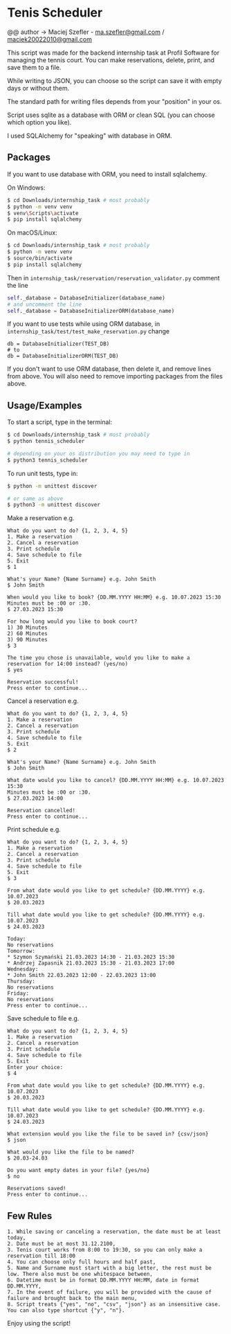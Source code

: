 
# Tenis Scheduler 

@@ author -> Maciej Szefler - ma.szefler@gmail.com / maciek20022010@gmail.com

This script was made for the backend internship task at Profil Software for managing the tennis court. You can make reservations, delete, print, and save them to a file.

While writing to JSON, you can choose so the script can save it with empty days or without them.

The standard path for writing files depends from your "position" in your os. 

Script uses sqlite as a database with ORM or clean SQL (you can choose which option you like).

I used SQLAlchemy for "speaking" with database in ORM.
## Packages
If you want to use database with ORM, you need to install sqlalchemy.

On Windows:

```bash
$ cd Downloads/internship_task # most probably
$ python -m venv venv
$ venv\Scripts\activate
$ pip install sqlalchemy

```

On macOS/Linux:

```bash
$ cd Downloads/internship_task # most probably
$ python -m venv venv
$ source/bin/activate
$ pip install sqlalchemy
```

Then in ```internship_task/reservation/reservation_validator.py```  comment the line 
```py
self._database = DatabaseInitializer(database_name)
# and uncomment the line
self._database = DatabaseInitializerORM(database_name)
```

If you want to use tests while using ORM database, in ```internship_task/test/test_make_reservation.py``` change
```
db = DatabaseInitializer(TEST_DB)
# to 
db = DatabaseInitializerORM(TEST_DB)
```

If you don't want to use ORM database, then delete it, and remove lines from above. You will also need to remove importing packages from the files above.

## Usage/Examples

To start a script, type in the terminal:

```bash
$ cd Downloads/internship_task # most probably
$ python tennis_scheduler

# depending on your os distribution you may need to type in
$ python3 tennis_scheduler 
```

To run unit tests, type in:

```bash
$ python -m unittest discover  

# or same as above
$ python3 -m unittest discover
```

Make a reservation e.g.

```
What do you want to do? {1, 2, 3, 4, 5}
1. Make a reservation
2. Cancel a reservation
3. Print schedule
4. Save schedule to file
5. Exit
$ 1

What's your Name? {Name Surname} e.g. John Smith
$ John Smith

When would you like to book? {DD.MM.YYYY HH:MM} e.g. 10.07.2023 15:30
Minutes must be :00 or :30.
$ 27.03.2023 15:30

For how long would you like to book court?
1) 30 Minutes
2) 60 Minutes
3) 90 Minutes
$ 3

The time you chose is unavailable, would you like to make a reservation for 14:00 instead? (yes/no)
$ yes

Reservation successful!
Press enter to continue...
```

Cancel a reservation e.g.

```
What do you want to do? {1, 2, 3, 4, 5}
1. Make a reservation
2. Cancel a reservation
3. Print schedule
4. Save schedule to file
5. Exit
$ 2

What's your Name? {Name Surname} e.g. John Smith
$ John Smith

What date would you like to cancel? {DD.MM.YYYY HH:MM} e.g. 10.07.2023 15:30
Minutes must be :00 or :30.
$ 27.03.2023 14:00

Reservation cancelled!
Press enter to continue...
```

Print schedule e.g.

```
What do you want to do? {1, 2, 3, 4, 5}
1. Make a reservation
2. Cancel a reservation
3. Print schedule
4. Save schedule to file
5. Exit
$ 3

From what date would you like to get schedule? {DD.MM.YYYY} e.g. 10.07.2023
$ 20.03.2023

Till what date would you like to get schedule? {DD.MM.YYYY} e.g. 10.07.2023
$ 24.03.2023

Today:
No reservations
Tomorrow:
* Szymon Szymański 21.03.2023 14:30 - 21.03.2023 15:30
* Andrzej Zapasnik 21.03.2023 15:30 - 21.03.2023 17:00
Wednesday:
* John Smith 22.03.2023 12:00 - 22.03.2023 13:00
Thursday:
No reservations
Friday:
No reservations
Press enter to continue...
```

Save schedule to file e.g.

```
What do you want to do? {1, 2, 3, 4, 5}
1. Make a reservation
2. Cancel a reservation
3. Print schedule
4. Save schedule to file
5. Exit
Enter your choice:
$ 4

From what date would you like to get schedule? {DD.MM.YYYY} e.g. 10.07.2023
$ 20.03.2023

Till what date would you like to get schedule? {DD.MM.YYYY} e.g. 10.07.2023
$ 24.03.2023

What extension would you like the file to be saved in? {csv/json}
$ json

What would you like the file to be named?
$ 20.03-24.03

Do you want empty dates in your file? {yes/no}
$ no

Reservations saved!
Press enter to continue...
```


## Few Rules

    1. While saving or canceling a reservation, the date must be at least today,
    2. Date must be at most 31.12.2100,
    3. Tenis court works from 8:00 to 19:30, so you can only make a reservation till 18:00
    4. You can choose only full hours and half past,
    5. Name and Surname must start with a big letter, the rest must be low. There also must be one whitespace between,
    6. Datetime must be in format DD.MM.YYYY HH:MM, date in format DD.MM.YYYY,
    7. In the event of failure, you will be provided with the cause of failure and brought back to the main menu,
    8. Script treats {"yes", "no", "csv", "json"} as an insensitive case. You can also type shortcut {"y", "n"}.

Enjoy using the script!

